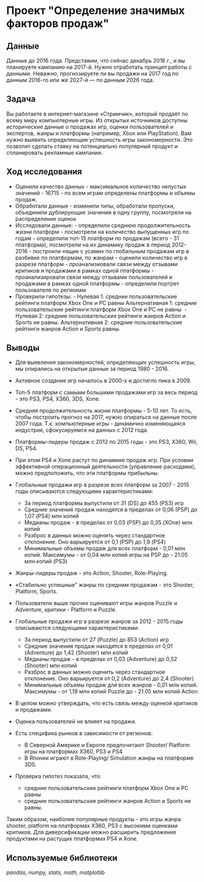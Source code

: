 # Проект "Определение значимых факторов продаж"


## Данные

Данные до 2016 года. Представим, что сейчас декабрь 2016 г., и вы планируете кампанию на 2017-й. 
Нужно отработать принцип работы с данными. Неважно, прогнозируете ли вы продажи на 2017 год по данным 2016-го или же 2027-й — по данным 2026 года.


## Задача

Вы работаете в интернет-магазине «Стримчик», который продаёт по всему миру компьютерные игры. 
Из открытых источников доступны исторические данные о продажах игр, оценки пользователей и экспертов, жанры и платформы (например, Xbox или PlayStation). 
Вам нужно выявить определяющие успешность игры закономерности. Это позволит сделать ставку на потенциально популярный продукт и спланировать рекламные кампании.

## Ход исследования
* Оценили качество данных - максимальное количество непустых значений - 16715 - по всем играм определены платформы и объемы продаж.
* Обработали данные - изменили типы, обработали пропуски, объединили дублирующие значения в одну группу, посмотрели на распределение оценок
* Исследовали данные: - определили среднюю продолжительность жизни платформ - посмотрели на количество выпущенных игр по годам - определили топ-15 платформ по продажам (всего - 31 платформа), посмотрели на их динамику продаж в период 2012-2016 - построили «ящик с усами» по глобальным продажам игр в разбивке по платформам, по жанрам - оценили количество игр в разрезе платформ - проанализиовали связи между отзывами критиков и продажами в рамках одной платформы - проанализировали связи между отзывами пользователей и продажами в рамках одной платформы - определили портрет пользователя по регионам
* Проверили гипотезы: - Нулевая 1: средние пользовательские рейтинги платформ Xbox One и PC равны Альтернативная 1: средние пользовательские рейтинги платформ Xbox One и PC не равны  - Нулевая 2: средние пользовательские рейтинги жанров Action и Sports не равны. Альтернативная 2: средние пользовательские рейтинги жанров Action и Sports равны.


## Выводы
- Для выявления закономерностей, определяющих успешность игры, мы опирались на открытые данные за период 1980 - 2016.
- Активное создание игр началось в 2000-х и достигло пика в 2009.
- Топ-5 платформ с самыми большими продажами игр за весь период - это PS3, PS4, X360, 3DS, Xone.

- Средняя продолжительность жизни платформы - 5-10 лет. То есть, чтобы построить прогноз на 2017, нужно опираться на данные после 2007 года. Т.к. компьютерные игры - динамично изменяющаяся индустрия, сфокусируемся на данных с 2012 года.

- Платформы-лидеры продаж с 2012 по 2015 годы - это PS3, X360, Wii, DS, PS4. 
- При этом PS4 и Xone растут по динамике продаж игр. При условии эффективной операционный деятельности (управление расходами), можно предположить, что эти платформы прибыльны.
- Глобальные продажи игр в разрезе всех платформ за 2007 - 2015 годы описываются следующими характеристиками:
    - За период платформы выпустили от 31 (DS) до 455 (PS3) игр
    - Средние значения продаж находятся в пределах от 0,06  (РSP) до 1,07  (PS4) млн копий
    - Медианы продаж -  в пределах от 0,03  (PSP) до 0,35  (XOne) млн копий
    - Разброс в данных можно оценить через стандартное отклонение. Оно варьируется от 0,1 (PSP) до 1,9 (PS4)
    - Минимальные объемы продаж для всех платформ - 0,01 млн копий. Максимумы - от 0,04 млн копий игры на PSP до - 21.05 млн копий (PS3)
    
- Жанры-лидеры продаж - это Action, Shooter, Role-Playing.
- «Стабильно успешные" жанры по средним продажам - это Shooter, Platform, Sports.
- Пользователи выше прочих оценивают игры жанров Puzzle и Adventure, критики - Platform и Puzzle.
- Глобальные продажи игр в разрезе жанров за 2012 - 2015 годы описываются следующими характеристиками:
    - За период выпустили от 27 (Puzzle) до 853 (Action) игр
    - Средние значения продаж находятся в пределах от 0,01  (Adventure) до 1,42  (Shooter) млн копий
    - Медианы продаж -  в пределах от 0,03  (Adventure) до 0,52  (Shooter) млн копий
    - Разброс в данных можно оценить через стандартное отклонение. Оно варьируется от 0,2 (Adventure) до 2,4 (Shooter)
    - Минимальные объемы продаж для всех жанров - 0,01 млн копий. Максимумы - от 1,19  млн копий Puzzle до - 21.05 млн копий Action

- В целом можно утверждать, что есть связь между оценкой критиков и продажами.
- Оценка пользователей не влияет на продажи.

- Есть специфика рынков в зависимости от регионов:
    - В Северной Америке и Европе предпочитают Shooter/ Platform игры на платформах X360, PS3 и PS4  
    - В Японии играют в Role-Playing/ Simulation жанры на платформе 3DS.

- Проверка гипотез показала, что:
    - средние пользовательские рейтинги платформ Xbox One и PC равны
    - средние пользовательские рейтинги жанров Action и Sports не равны.

Таким образом, наиболее популярные продукты - это игры жанра shooter, platform на платформах X360, PS3 с высокими оценками критиков. Для диверсификации можно расширить предложение продуктами на растущих платформах PS4 и Xone.


## Используемые библиотеки
*pandas, numpy, stats, math, matplotlib*
